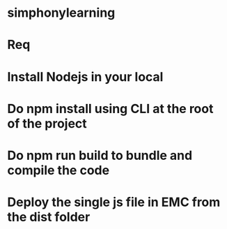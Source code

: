 # simphonylearning
# Req
# Install Nodejs in your local
# Do npm install using CLI at the root of the project
# Do npm run build to bundle and compile the code
# Deploy the single js file in EMC from the dist folder 